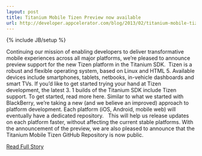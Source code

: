 ```yaml
---
layout: post
title: Titanium Mobile Tizen Preview now available
url: http://developer.appcelerator.com/blog/2013/02/titanium-mobile-tizen-preview-now-available.html
---
```

{% include JB/setup %}<p>  Continuing our mission of enabling developers to deliver transformative mobile experiences across all major platforms, we’re pleased to announce preview support for the new Tizen platform in the Titanium SDK.   Tizen is a robust and flexible operating system, based on Linux and HTML 5.  Available devices include smartphones, tablets, netbooks, in-vehicle dashboards and smart TVs.  If you’d like to get started trying your hand at Tizen development, the latest 3.  1 builds of the Titanium SDK include Tizen support.  To get started, read more here.  Similar to what we started with BlackBerry, we’re taking a new (and we believe an improved) approach to platform development.  Each platform (iOS, Android, mobile web) will eventually have a dedicated repository.    This will help us release updates on each platform faster, without affecting the current stable platforms.  With the announcement of the preview, we are also pleased to announce that the Titanium Mobile Tizen GitHub Repository is now public.<br />
<p><a href="http://developer.appcelerator.com/blog/2013/02/titanium-mobile-tizen-preview-now-available.html">Read Full Story</a></p>
